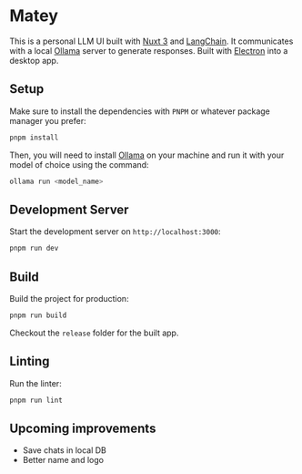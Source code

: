 # Matey

This is a personal LLM UI built with [Nuxt 3](https://v3.nuxtjs.org/) and [LangChain](https://js.langchain.com/). It communicates with a local [Ollama](https://ollama.ai/) server to generate responses. Built with [Electron](https://www.electronjs.org/fr/docs/latest/) into a desktop app.

## Setup

Make sure to install the dependencies with `PNPM` or whatever package manager you prefer:

```sh
pnpm install
```

Then, you will need to install [Ollama](https://ollama.ai/download) on your machine and run it with your model of choice using the command:

```sh
ollama run <model_name>
```

## Development Server

Start the development server on `http://localhost:3000`:

```sh
pnpm run dev
```

## Build

Build the project for production:

```sh
pnpm run build
```

Checkout the `release` folder for the built app.

## Linting

Run the linter:

```sh
pnpm run lint
```

## Upcoming improvements

- Save chats in local DB
- Better name and logo
